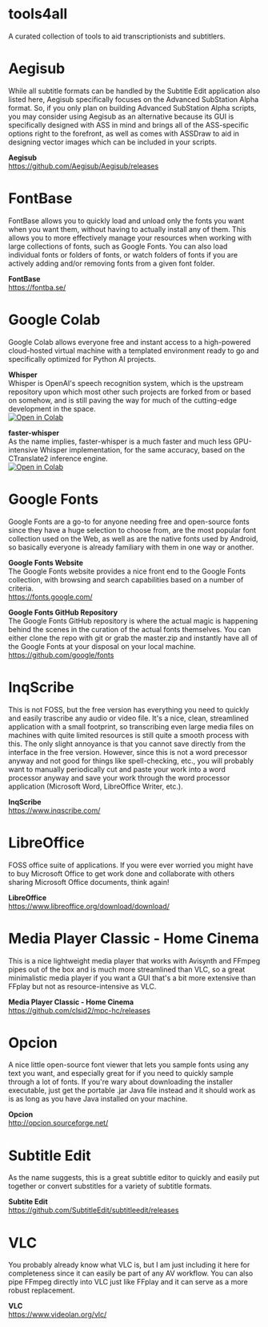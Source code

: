 # tools4all
A curated collection of tools to aid transcriptionists and subtitlers.

# Aegisub
While all subtitle formats can be handled by the Subtitle Edit application also listed here, Aegisub specifically focuses on the Advanced SubStation Alpha format. So, if you only plan on building Advanced SubStation Alpha scripts, you may consider using Aegisub as an alternative because its GUI is specifically designed with ASS in mind and brings all of the ASS-specific options right to the forefront, as well as comes with ASSDraw to aid in designing vector images which can be included in your scripts.

**Aegisub**  
https://github.com/Aegisub/Aegisub/releases

# FontBase
FontBase allows you to quickly load and unload only the fonts you want when you want them, without having to actually install any of them. This allows you to more effectively manage your resources when working with large collections of fonts, such as Google Fonts. You can also load individual fonts or folders of fonts, or watch folders of fonts if you are actively adding and/or removing fonts from a given font folder.

**FontBase**  
https://fontba.se/

# Google Colab
Google Colab allows everyone free and instant access to a high-powered cloud-hosted virtual machine with a templated environment ready to go and specifically optimized for Python AI projects.

**Whisper**  
Whisper is OpenAI's speech recognition system, which is the upstream repository upon which most other such projects are forked from or based on somehow, and is still paving the way for much of the cutting-edge development in the space.  
[![Open in Colab](https://colab.research.google.com/assets/colab-badge.svg)](https://colab.research.google.com/github/Transcripts4All/tools4all/blob/main/whisper.ipynb)

**faster-whisper**  
As the name implies, faster-whisper is a much faster and much less GPU-intensive Whisper implementation, for the same accuracy, based on the CTranslate2 inference engine.  
[![Open in Colab](https://colab.research.google.com/assets/colab-badge.svg)](https://colab.research.google.com/github/Transcripts4All/tools4all/blob/main/faster-whisper.ipynb)

# Google Fonts
Google Fonts are a go-to for anyone needing free and open-source fonts since they have a huge selection to choose from, are the most popular font collection used on the Web, as well as are the native fonts used by Android, so basically everyone is already familiary with them in one way or another.

**Google Fonts Website**  
The Google Fonts website provides a nice front end to the Google Fonts collection, with browsing and search capabilities based on a number of criteria.  
https://fonts.google.com/

**Google Fonts GitHub Repository**  
The Google Fonts GitHub repository is where the actual magic is happening behind the scenes in the curation of the actual fonts themselves. You can either clone the repo with git or grab the master.zip and instantly have all of the Google Fonts at your disposal on your local machine.  
https://github.com/google/fonts

# InqScribe
This is not FOSS, but the free version has everything you need to quickly and easily trascribe any audio or video file. It's a nice, clean, streamlined application with a small footprint, so transcribing even large media files on machines with quite limited resources is still quite a smooth process with this. The only slight annoyance is that you cannot save directly from the interface in the free version. However, since this is not a word precessor anyway and not good for things like spell-checking, etc., you will probably want to manually periodically cut and paste your work into a word processor anyway and save your work through the word processor application (Microsoft Word, LibreOffice Writer, etc.).

**InqScribe**  
https://www.inqscribe.com/

# LibreOffice
FOSS office suite of applications. If you were ever worried you might have to buy Microsoft Office to get work done and collaborate with others sharing Microsoft Office documents, think again!

**LibreOffice**  
https://www.libreoffice.org/download/download/

# Media Player Classic - Home Cinema
This is a nice lightweight media player that works with Avisynth and FFmpeg pipes out of the box and is much more streamlined than VLC, so a great minimalistic media player if you want a GUI that's a bit more extensive than FFplay but not as resource-intensive as VLC.

**Media Player Classic - Home Cinema**  
https://github.com/clsid2/mpc-hc/releases

# Opcion
A nice little open-source font viewer that lets you sample fonts using any text you want, and especially great for if you need to quickly sample through a lot of fonts. If you're wary about downloading the installer executable, just get the portable .jar Java file instead and it should work as is as long as you have Java installed on your machine.

**Opcion**  
http://opcion.sourceforge.net/

# Subtitle Edit
As the name suggests, this is a great subtitle editor to quickly and easily put together or convert substitles for a variety of subtitle formats.

**Subtite Edit**  
https://github.com/SubtitleEdit/subtitleedit/releases

# VLC
You probably already know what VLC is, but I am just including it here for completeness since it can easily be part of any AV workflow. You can also pipe FFmpeg directly into VLC just like FFplay and it can serve as a more robust replacement.

**VLC**  
https://www.videolan.org/vlc/
